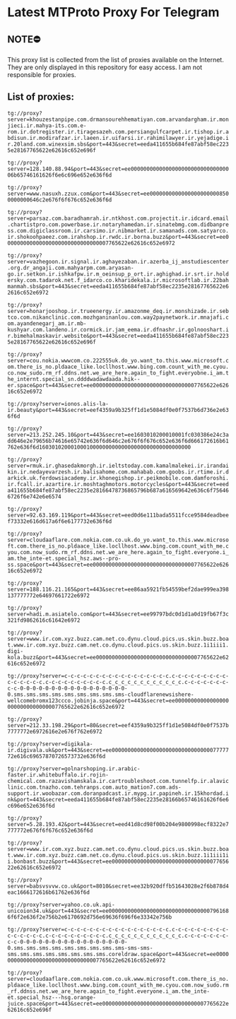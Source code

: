 # Latest MTProto Proxy For Telegram

## NOTE⛔

This proxy list is collected from the list of proxies available on the Internet. They are only displayed in this repository for easy access. I am not responsible for proxies.

## List of proxies:

`tg://proxy?server=khouzestanpipe.com.drmansourehhematiyan.com.arvandargham.ir.monjieci.ir.mahya-its.com.e-rom.ir.dotregister.ir.tiragesazeh.com.persiangulfcarpet.ir.tishop.ir.abdisun.ir.modirafzar.ir.laeen.ir.uifarsi.ir.rahimilawyer.ir.yejadige.ir.20land.com.winexsim.sbs&port=443&secret=eeda411655b684fe87abf58ec2235e28167765622e62616c652e696f`

`tg://proxy?server=128.140.88.94&port=443&secret=ee000000000000000000000000000000006b65746161626f6e6c696e652e636f6d`

`tg://proxy?server=www.nasuxh.zzux.com&port=443&secret=ee00000000000000000000008500000000646c2e676f6f676c652e636f6d`

`tg://proxy?server=parsaz.com.baradhamrah.ir.ntkhost.com.projectit.ir.idcard.email.chartistpro.com.powerbase.ir.notaryhamedan.ir.sinatebmg.com.didbanpress.com.digiclassroom.ir.carsimo.ir.nibmarket.ir.samanads.com.satyarco.ir.shokoohpaeez.com.irahshop.ir.rwdc.ir.borna.buzz&port=443&secret=ee000000000000000000000000000000007765622e62616c652e6972`

`tg://proxy?server=vazhegoon.ir.signal.ir.aghayezaban.ir.azerba_ij_anstudiescenter.org.dr_angaji.com.mahyarpm.com.aryasan-go.ir.setkon.ir.ishkafpw.ir.m_oeinsup_p_ort.ir.aghighad.ir.srt.ir.holdersky.com.tadarok.net.f_idarco.co.kharidekala.ir.microsoftlab.ir.22bahmanmah.sbs&port=443&secret=eeda411655b684fe87abf58ec2235e28167765622e62616c652e6972`

`tg://proxy?server=honarjooshop.ir.trueenergy.ir.amazonme_deq.ir.monshizade.ir.sebtco.com.nikanclinic.com.mozhganinanlou.com.way2paynetwork.ir.mnajafi.com.ayandenegarj_am.ir.mb-kushyar.com.landeno.ir.cormick.ir.jam_eema.ir.dfnashr.ir.golnooshart.ir.bimehalmaskavir.website&port=443&secret=eeda411655b684fe87abf58ec2235e28167765622e62616c652e696f`

`tg://proxy?server=cou.nokia.wwwcom.co.222555uk.do_yo.want_to.this.www.microsoft.com.there_is_no.pldaace_like.locllhost.www.bing.com.count_with_me.cyou.co.now_sudo.rm_rf.ddns.net.we_are_here.again_to_fight.everyobne.i_am.the_internt.special_sn.ddddwadawdaada.hik--er.space&port=443&secret=ee000000000000000000000000000000007765622e62616c652e6972`

`tg://proxy?server=ionos.alis-la-ir.beauty&port=443&secret=eef4359a9b325ff1d1e5084df0e0f7537b6d736e2e636f6d`

`tg://proxy?server=213.252.245.10&port=443&secret=ee1603010200010001fc030386e24c3add646e2e79656b74616e65742e636f6d646c2e676f6f676c652e636f6d666172616b61762e636f6d160301020001000100000000000000000000000000000000`

`tg://proxy?server=rmuk.ir.ghasedakmorgh.ir.ieltstoday.com.kamalmalekei.ir.irandaikin.ir.nedayevarzesh.ir.balisahome.com.mahabab.com.goobs.ir.rtime.ir.darkick.uk.ferdowsiacademy.ir.khonegishop.ir.peikmobile.com.damforoshi.ir.fcall.ir.azartire.ir.moshtaghmotors.motorcycles&port=443&secret=eeda411655b684fe87abf58ec2235e28166478736865796b687a616569642e636c6f756466726f6e742e6e6574`

`tg://proxy?server=92.63.169.119&port=443&secret=eed0d6e111bada5511fcce9584deadbeef73332e616d617a6f6e6177732e636f6d`

`tg://proxy?server=cloudaaflare.com.nokia.com.co.uk.do_yo.want_to.this.www.microsoft.com.there_is_no.pldaace_like.locllhost.www.bing.com.count_with_me.cyou.com.now_sudo.rm_rf.ddns.net.we_are_here.again_to_fight.everyone.i_am.the_inte-et.special_hsz.aws--pro-ss.space&port=443&secret=ee000000000000000000000000000000007765622e62616c652e6972`

`tg://proxy?server=188.116.21.165&port=443&secret=ee86aa5921fb54559bef2dae999ea398137777772e64697661722e6972`

`tg://proxy?server=hadi.m.asiatelo.com&port=443&secret=ee99797bdc0d1d1a0d19fb67f3c321fd9862616c61642e6972`

`tg://proxy?server=www.ir.com.xyz.buzz.cam.net.co.dynu.cloud.pics.us.skin.buzz.boat.www.ir.com.xyz.buzz.cam.net.co.dynu.cloud.pics.us.skin.buzz.1i1iii1.digi-kola.buzz&port=443&secret=ee000000000000000000000000000000007765622e62616c652e6972`

`tg://proxy?server=c-c-c-c-c-c-c-c-c-c-c-c-c-c-c-c-c.c-c-c-c-c-c-c-c-c-c-c-c-c-c-c.c-c-c-c-c-c-c-c-c-c.c_c_c_c_c_c_c_c_c_c_c_c.c-c-c-c-c-c-c-c-c-0-0-0-0-0-0-0-0-0-0-0-0-0-0-0-0-0-0.sms.sms.sms.sms.sms.sms.sms.sms.sms-cloudflarenewsishere-wellcomebromx123ccco.jobinja.space&port=443&secret=ee000000000000000000000000000000007765622e62616c652e6972`

`tg://proxy?server=212.33.198.29&port=80&secret=eef4359a9b325ff1d1e5084df0e0f7537b7777772e6972616e2e676f762e6972`

`tg://proxy?server=digikala-ir.digivala.uk&port=443&secret=ee000000000000000000000000000000007777772e616c69657870726573732e636f6d`

`tg://proxy?server=golnarshoping.ir.arabic-faster.ir.whitebuffalo.ir.rojin-chemical.com.razavishamskala.ir.cartroubleshoot.com.tunnelfp.ir.alaviclinic.com.tnazho.com.tehranps.com.auto_mation7.com.ads-support.ir.woobazar.com.doranpadcast.ir.mypg.ir.papineh.ir.15khordad.ink&port=443&secret=eeda411655b684fe87abf58ec2235e28166b65746161626f6e6c696e652e636f6d`

`tg://proxy?server=5.28.193.42&port=443&secret=eed41d8cd98f00b204e9800998ecf8322e7777772e676f6f676c652e636f6d`

`tg://proxy?server=www.ir.com.xyz.buzz.cam.net.co.dynu.cloud.pics.us.skin.buzz.boat.www.ir.com.xyz.buzz.cam.net.co.dynu.cloud.pics.us.skin.buzz.1i1iii1ii.bonbast.buzz&port=443&secret=ee000000000000000000000000000000007765622e62616c652e6972`

`tg://proxy?server=babsvsvvw.co.uk&port=8010&secret=ee32b920dffb51643028e2f6b878d4eac1666172616b61762e636f6d`

`tg://proxy?server=yahoo.co.uk.api-unicoion34.uk&port=443&secret=ee000000000000000000000000000000007961686f6f2e636f2e756b2e6170692d756e69636f696f6e33342e756b`

`tg://proxy?server=c-c-c-c-c-c-c-c-c-c-c-c-c-c-c-c-c.c-c-c-c-c-c-c-c-c-c-c-c-c-c-c.c-c-c-c-c-c-c-c-c-c.c_c_c_c_c_c_c_c_c_c_c_c.c-c-c-c-c-c-c-c-c-0-0-0-0-0-0-0-0-0-0-0-0-0-0-0-0-0-0.sms.sms.sms.sms.sms.sms.sms.sms.sms-sms-sms-sms.sms.sms.sms.sms.sms.sms.sms.coreldraw.space&port=443&secret=ee000000000000000000000000000000007765622e62616c652e6972`

`tg://proxy?server=cloudaaflare.com.nokia.com.co.uk.www.microsoft.com.there_is_no.pldaace_like.locllhost.www.bing.com.count_with_me.cyou.com.now_sudo.rm_rf.ddnss.net.we_are_here.again_to_fight.everyone.i_am.the_inte-et.special_hsz---hsg.orange-juice.space&port=443&secret=ee000000000000000000000000000000007765622e62616c652e696f`

